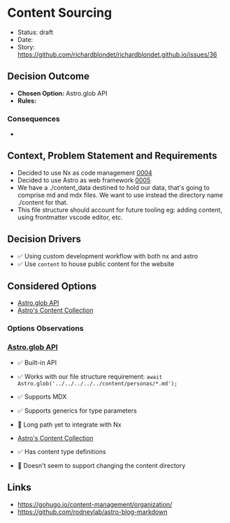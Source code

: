 # Content Sourcing

- Status: draft
- Date: 
- Story: https://github.com/richardblondet/richardblondet.github.io/issues/36

## Decision Outcome

- **Chosen Option:** Astro.glob API
- **Rules:** 

### Consequences

-

## Context, Problem Statement and Requirements

- Decided to use Nx as code management [0004](0004-nx.md)
- Decided to use Astro as web framework [0005](0005-using-astro-as-web-framework.md)
- We have a ./content_data destined to hold our data, that's going to comprise md and mdx files. We want to use instead the directory name ./content for that.
- This file structure should account for future tooling eg: adding content, using frontmatter vscode editor, etc.

## Decision Drivers

- ✅ Using custom development workflow with both nx and astro
- ✅ Use `content` to house public content for the website


## Considered Options

- [Astro.glob API](https://docs.astro.build/en/reference/api-reference/#astroglob)
- [Astro's Content Collection](https://docs.astro.build/en/guides/content-collections/#what-are-content-collections)

### Options Observations

### [Astro.glob API](https://docs.astro.build/en/reference/api-reference/#astroglob)

- ✅ Built-in API
- ✅ Works with our file structure requirement: `await Astro.glob('../../../../../content/personas/*.md');`
- ✅ Supports MDX
- ✅ Supports generics for type parameters
- 🚫 Long path yet to integrate with Nx

- [Astro's Content Collection](https://docs.astro.build/en/guides/content-collections/#what-are-content-collections)

- ✅ Has content type definitions
- 🚫 Doesn't seem to support changing the content directory


## Links

- https://gohugo.io/content-management/organization/
- https://github.com/rodneylab/astro-blog-markdown
